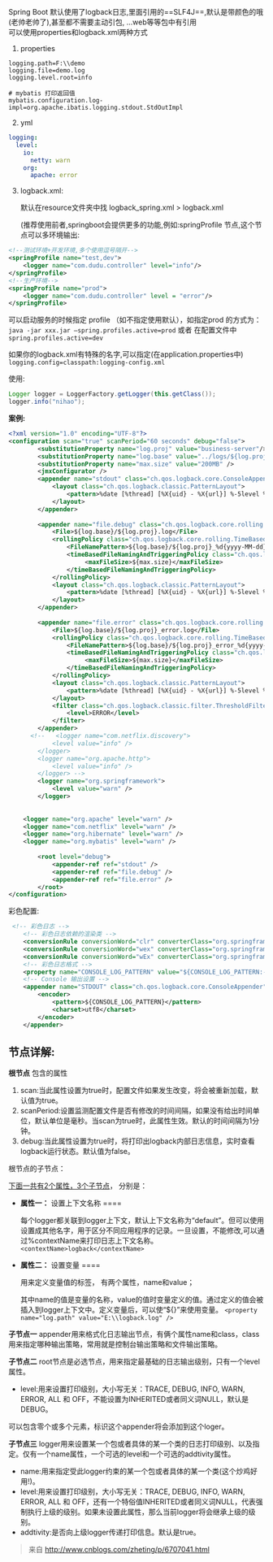Spring Boot 默认使用了logback日志,里面引用的==SLF4J==,默认是带颜色的哦(老帅老帅了),甚至都不需要主动引包, …web等等包中有引用   
可以使用properties和logback.xml两种方式
1. properties
```properties
logging.path=F:\\demo
logging.file=demo.log
logging.level.root=info

# mybatis 打印返回值
mybatis.configuration.log-impl=org.apache.ibatis.logging.stdout.StdOutImpl

```
2.  yml
```yaml
logging:
  level:
    io:
      netty: warn
    org:
      apache: error
```
3. logback.xml:   

   默认在resource文件夹中找 logback_spring.xml > logback.xml   

    (推荐使用前者,springboot会提供更多的功能,例如:springProfile 节点,这个节点可以多环境输出:
```xml
<!--测试环境+开发环境,多个使用逗号隔开-->
<springProfile name="test,dev">
    <logger name="com.dudu.controller" level="info"/>
</springProfile>
<!--生产环境-->
<springProfile name="prod">
    <logger name="com.dudu.controller" level = "error"/>
</springProfile>
```
可以启动服务的时候指定 profile （如不指定使用默认），如指定prod 的方式为：
`java -jar xxx.jar –spring.profiles.active=prod`
或者 在配置文件中
`spring.profiles.active=dev`

如果你的logback.xml有特殊的名字,可以指定(在application.properties中)
`logging.config=classpath:logging-config.xml`

使用:
```java
Logger logger = LoggerFactory.getLogger(this.getClass());
logger.info("nihao");
```

**案例:**
```xml
<?xml version="1.0" encoding="UTF-8"?>
<configuration scan="true" scanPeriod="60 seconds" debug="false">
        <substitutionProperty name="log.proj" value="business-server"/>
        <substitutionProperty name="log.base" value="../logs/${log.proj}" />
        <substitutionProperty name="max.size" value="200MB" />
        <jmxConfigurator />
        <appender name="stdout" class="ch.qos.logback.core.ConsoleAppender">
            <layout class="ch.qos.logback.classic.PatternLayout">
                <pattern>%date [%thread] [%X{uid} - %X{url}] %-5level %logger{80}:%line - %msg%n</pattern>
            </layout>
        </appender>
    
        <appender name="file.debug" class="ch.qos.logback.core.rolling.RollingFileAppender">
            <File>${log.base}/${log.proj}.log</File>
            <rollingPolicy class="ch.qos.logback.core.rolling.TimeBasedRollingPolicy">
                <FileNamePattern>${log.base}/${log.proj}_%d{yyyy-MM-dd}.%i.log</FileNamePattern>
                <timeBasedFileNamingAndTriggeringPolicy class="ch.qos.logback.core.rolling.SizeAndTimeBasedFNATP">
                     <maxFileSize>${max.size}</maxFileSize>
                </timeBasedFileNamingAndTriggeringPolicy>
            </rollingPolicy>
            <layout class="ch.qos.logback.classic.PatternLayout">
                <pattern>%date [%thread] [%X{uid} - %X{url}] %-5level %logger{80}:%line - %msg%n</pattern>
            </layout>
        </appender>
        
        <appender name="file.error" class="ch.qos.logback.core.rolling.RollingFileAppender">
            <File>${log.base}/${log.proj}_error.log</File>
            <rollingPolicy class="ch.qos.logback.core.rolling.TimeBasedRollingPolicy">
                <FileNamePattern>${log.base}/${log.proj}_error_%d{yyyy-MM-dd}.%i.log</FileNamePattern>
                <timeBasedFileNamingAndTriggeringPolicy class="ch.qos.logback.core.rolling.SizeAndTimeBasedFNATP">
                     <maxFileSize>${max.size}</maxFileSize>
                </timeBasedFileNamingAndTriggeringPolicy>
            </rollingPolicy>
            <layout class="ch.qos.logback.classic.PatternLayout">
                <pattern>%date [%thread] [%X{uid} - %X{url}] %-5level %logger{80}:%line - %msg%n</pattern>
            </layout>
            <filter class="ch.qos.logback.classic.filter.ThresholdFilter"><!-- 临界值过滤器,过滤掉低于指定临界值的日志 -->
                <level>ERROR</level>
            </filter>
        </appender>
      <!--   <logger name="com.netflix.discovery">
            <level value="info" />
        </logger>
        <logger name="org.apache.http">
            <level value="info" />
        </logger> -->
        <logger name="org.springframework">
            <level value="warn" />
        </logger>
        
        
    <logger name="org.apache" level="warn" />
    <logger name="com.netflix" level="warn" />
    <logger name="org.hibernate" level="warn" />
    <logger name="org.mybatis" level="warn" />
        
        <root level="debug">
            <appender-ref ref="stdout" />
            <appender-ref ref="file.debug" />
            <appender-ref ref="file.error" />
        </root>
</configuration>
```

彩色配置:
```xml
 <!-- 彩色日志 -->
    <!-- 彩色日志依赖的渲染类 -->
    <conversionRule conversionWord="clr" converterClass="org.springframework.boot.logging.logback.ColorConverter" />
    <conversionRule conversionWord="wex" converterClass="org.springframework.boot.logging.logback.WhitespaceThrowableProxyConverter" />
    <conversionRule conversionWord="wEx" converterClass="org.springframework.boot.logging.logback.ExtendedWhitespaceThrowableProxyConverter" />
    <!-- 彩色日志格式 -->
    <property name="CONSOLE_LOG_PATTERN" value="${CONSOLE_LOG_PATTERN:-%clr(%d{yyyy-MM-dd HH:mm:ss.SSS}){faint} %clr(${LOG_LEVEL_PATTERN:-%5p}) %clr(${PID:- }){magenta} %clr(---){faint} %clr([%15.15t]){faint} %clr(%-40.40logger{39}){cyan} %clr(:){faint} %m%n${LOG_EXCEPTION_CONVERSION_WORD:-%wEx}}" />
    <!-- Console 输出设置 -->
    <appender name="STDOUT" class="ch.qos.logback.core.ConsoleAppender">
        <encoder>
            <pattern>${CONSOLE_LOG_PATTERN}</pattern>
            <charset>utf8</charset>
        </encoder>
    </appender>
```

## 节点详解:

  **根节点<configuration>** 包含的属性  
 1.  scan:当此属性设置为true时，配置文件如果发生改变，将会被重新加载，默认值为true。
 2. scanPeriod:设置监测配置文件是否有修改的时间间隔，如果没有给出时间单位，默认单位是毫秒。当scan为true时，此属性生效。默认的时间间隔为1分钟。
 3. debug:当此属性设置为true时，将打印出logback内部日志信息，实时查看logback运行状态。默认值为false。   
    

根节点<configuration>的子节点：  

<u><configuration>下面一共有2个属性，3个子节点</u>， 分别是：  

- **属性一：** 设置上下文名称 ==<contextName>==  

  每个logger都关联到logger上下文，默认上下文名称为“default”。但可以使用<contextName>设置成其他名字，用于区分不同应用程序的记录。一旦设置，不能修改,可以通过%contextName来打印日志上下文名称。
  `<contextName>logback</contextName>`   

- **属性二：** 设置变量 ==<property>==   

  用来定义变量值的标签，<property> 有两个属性，name和value；  

  其中name的值是变量的名称，value的值时变量定义的值。通过<property>定义的值会被插入到logger上下文中。定义变量后，可以使“${}”来使用变量。
  `<property name="log.path" value="E:\\logback.log" />`   

**子节点一<appender>** appender用来格式化日志输出节点，有俩个属性name和class，class用来指定哪种输出策略，常用就是控制台输出策略和文件输出策略。

**子节点二<root>** 
root节点是必选节点，用来指定最基础的日志输出级别，只有一个level属性。
- level:用来设置打印级别，大小写无关：TRACE, DEBUG, INFO, WARN, ERROR, ALL 和 OFF，不能设置为INHERITED或者同义词NULL，默认是DEBUG。   

<root>可以包含零个或多个<appender-ref>元素，标识这个appender将会添加到这个loger。

**子节点三<logger>**
logger用来设置某一个包或者具体的某一个类的日志打印级别、以及指定<appender>。<logger>仅有一个name属性，一个可选的level和一个可选的addtivity属性。
- name:用来指定受此logger约束的某一个包或者具体的某一个类(这个炒鸡好用!)。
- level:用来设置打印级别，大小写无关：TRACE, DEBUG, INFO, WARN, ERROR, ALL 和 OFF，还有一个特俗值INHERITED或者同义词NULL，代表强制执行上级的级别。如果未设置此属性，那么当前logger将会继承上级的级别。
- addtivity:是否向上级logger传递打印信息。默认是true。

> 来自 <http://www.cnblogs.com/zheting/p/6707041.html> 

